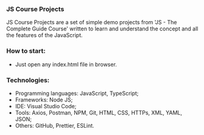 ### JS Course Projects
JS Course Projects are a set of simple demo projects from 'JS - The Complete Guide Course' written to learn and understand the concept and all the features of the JavaScript.



### How to start:
- Just open any index.html file in browser.



### Technologies:
- Programming languages: JavaScript, TypeScript;
- Frameworks: Node JS;
- IDE: Visual Studio Code;
- Tools: Axios, Postman, NPM, Git, HTML, CSS, HTTPs, XML, YAML, JSON;
- Others: GitHub, Prettier, ESLint.
